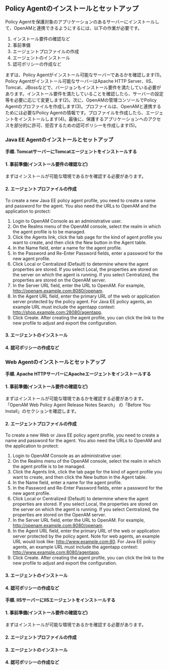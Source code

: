 ## Policy Agentのインストールとセットアップ

Policy Agentを保護対象のアプリケーションのあるサーバーにインストールして、OpenAMと連携できるようにするには、以下の作業が必要です。

1. インストール要件の確認など
2. 事前準備
3. エージェントプロファイルの作成
4. エージェントのインストール
5. 認可ポリシーの作成など

まずは、Policy Agentがインストール可能なサーバーであるかを確認します(1)。Policy Agentがインストール可能なサーバーはApache HTTP Server、IIS、Tomcat、JBossなどで、バージョンもインストール要件を満たしている必要があります。インストール要件を満たしていることを確認したら、サーバーの設定等を必要に応じて変更します(2)。次に、OpenAMの管理コンソールでPolicy Agentのプロファイルを作成します(3)。プロファイルは、OpenAMと連携するためには必要なPolicy Agentの情報です。プロファイルを作成したら、エージェントをインストールします(4)。最後に、保護するアプリケーションへのアクセスを部分的に許可、拒否するための認可ポリシーを作成します(5)。

###  Java EE Agentのインストールとセットアップ

**手順. TomcatサーバーにTomcatエージェントをインストールする**

#### 1. 事前準備(インストール要件の確認など)

まずはインストールが可能な環境であるかを確認する必要があります。

#### 2. エージェントプロファイルの作成

To create a new Java EE policy agent profile, you need to create a name and password for the agent. You also need the URLs to OpenAM and the application to protect:

1. Login to OpenAM Console as an administrative user.
2. On the Realms menu of the OpenAM console, select the realm in which the agent profile is to be managed.
3. Click the Agents link, click the tab page for the kind of agent profile you want to create, and then click the New button in the Agent table.
4. In the Name field, enter a name for the agent profile.
5. In the Password and Re-Enter Password fields, enter a password for the new agent profile.
6. Click Local or Centralized (Default) to determine where the agent properties are stored. If you select Local, the properties are stored on the server on which the agent is running. If you select Centralized, the properties are stored on the OpenAM server.
7. In the Server URL field, enter the URL to OpenAM. For example, http://openam.example.com:8080/openam.
8. In the Agent URL field, enter the primary URL of the web or application server protected by the policy agent. For Java EE policy agents, an example URL must include the agentapp context: http://shop.example.com:28080/agentapp.
9. Click Create. After creating the agent profile, you can click the link to the new profile to adjust and export the configuration.

#### 3. エージェントのインストール


#### 4. 認可ポリシーの作成など


###  Web Agentのインストールとセットアップ

**手順. Apache HTTPサーバーにApacheエージェントをインストールする**

#### 1. 事前準備(インストール要件の確認など)

まずはインストールが可能な環境であるかを確認する必要があります。「OpenAM Web Policy Agent Release Notes
Search」
の「Before You Install」のセクションを確認します。

#### 2. エージェントプロファイルの作成

To create a new Web or Java EE policy agent profile, you need to create a name and password for the agent. You also need the URLs to OpenAM and the application to protect:

1. Login to OpenAM Console as an administrative user.
2. On the Realms menu of the OpenAM console, select the realm in which the agent profile is to be managed.
3. Click the Agents link, click the tab page for the kind of agent profile you want to create, and then click the New button in the Agent table.
4. In the Name field, enter a name for the agent profile.
5. In the Password and Re-Enter Password fields, enter a password for the new agent profile.
6. Click Local or Centralized (Default) to determine where the agent properties are stored. If you select Local, the properties are stored on the server on which the agent is running. If you select Centralized, the properties are stored on the OpenAM server.
7. In the Server URL field, enter the URL to OpenAM. For example, http://openam.example.com:8080/openam.
8. In the Agent URL field, enter the primary URL of the web or application server protected by the policy agent. Note for web agents, an example URL would look like: http://www.example.com:80. For Java EE policy agents, an example URL must include the agentapp context: http://www.example.com:8080/agentapp.
9. Click Create. After creating the agent profile, you can click the link to the new profile to adjust and export the configuration.

#### 3. エージェントのインストール


#### 4. 認可ポリシーの作成など

**手順. IISサーバーにIISエージェントをインストールする**

#### 1. 事前準備(インストール要件の確認など)

まずはインストールが可能な環境であるかを確認する必要があります。

#### 2. エージェントプロファイルの作成

#### 3. エージェントのインストール


#### 4. 認可ポリシーの作成など
